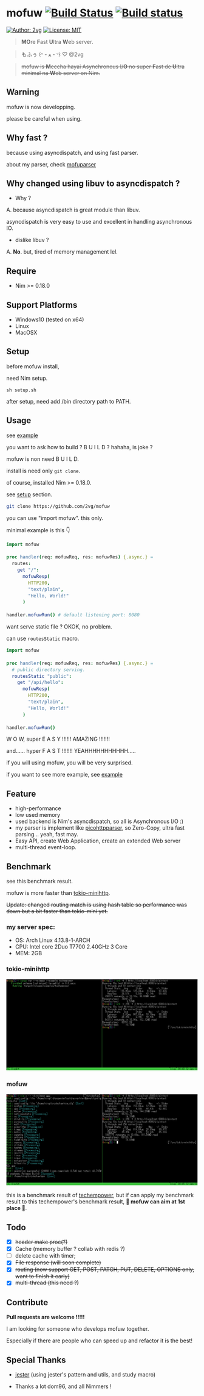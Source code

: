# mofuw [![Build Status](https://semaphoreci.com/api/v1/2vg/mofuw/branches/master/badge.svg)](https://semaphoreci.com/2vg/mofuw) [![Build status](https://ci.appveyor.com/api/projects/status/m6g40k0fd3m1w08t?svg=true)](https://ci.appveyor.com/project/2vg/mofuw)
[![Author: 2vg](https://img.shields.io/badge/mofuw-%C2%B0%CA%9A%20%C9%9E%C2%B0-green.svg)](https://github.com/2vg/mofuw)
[![License: MIT](https://img.shields.io/badge/License-MIT-green.svg)](https://opensource.org/licenses/MIT)

> **MO**re **F**ast **U**ltra **W**eb server.

> もふぅ ꒰ᐡ - ﻌ - ᐡ꒱ ♡ @2vg

> ~~mofuw is **M**eccha hayai Asynchronous I/**O** no super **F**ast de **U**ltra minimal na **W**eb server on Nim.~~

## Warning
mofuw is now developping.

please be careful when using.

## Why fast ?
because using asyncdispatch, and using fast parser.

about my parser, check [mofuparser](https://github.com/2vg/mofuparser)

## Why changed using libuv to asyncdispatch ?
- Why ?

A. because asyncdispatch is great module than libuv.

asyncdispatch is very easy to use and excellent in handling asynchronous IO.

- dislike libuv ?

A. **No**. but, tired of memory management lel.

## Require
- Nim >= 0.18.0

## Support Platforms
- Windows10 (tested on x64)
- Linux
- MacOSX

## Setup
before mofuw install, 

need Nim setup.

```shell
sh setup.sh
```

after setup, need add /bin directory path to PATH.

## Usage
see [example](https://github.com/2vg/mofuw/blob/master/example)

you want to ask how to build ? B U I L D ? hahaha, is joke ?

mofuw is non need B U I L D.

install is need only `git clone`.

of course, installed Nim >= 0.18.0.

see [setup](https://github.com/2vg/mofuw/blob/master/README.md#setup) section.

```sh
git clone https://github.com/2vg/mofuw
```

you can use "import mofuw". this only.

minimal example is this 👇

```nim
import mofuw

proc handler(req: mofuwReq, res: mofuwRes) {.async.} =
  routes:
    get "/":
      mofuwResp(
        HTTP200,
        "text/plain",
        "Hello, World!"
      )

handler.mofuwRun() # default listening port: 8080
```

want serve static file ? OKOK, no problem.

can use `routesStatic` macro.

```nim
import mofuw

proc handler(req: mofuwReq, res: mofuwRes) {.async.} =
  # public directory serving.
  routesStatic "public":
    get "/api/hello":
      mofuwResp(
        HTTP200,
        "text/plain",
        "Hello, World!"
      )

handler.mofuwRun()
```

W O W, super E A S Y !!!!!! AMAZING !!!!!!!

and...... hyper F A S T !!!!!!! YEAHHHHHHHHHHH.....

if you will using mofuw, you will be very surprised.

if you want to see more example, see [example](https://github.com/2vg/mofuw/tree/master/example)

## Feature
- high-performance
- low used memory
- used backend is Nim's asyncdispatch, so all is Asynchronous I/O :)
- my parser is implement like [picohttpparser](https://github.com/h2o/picohttpparser), so Zero-Copy, ultra fast parsing... yeah, fast may.
- Easy API, create Web Application, create an extended Web server
- multi-thread event-loop.

## Benchmark
see this benchmark result.

mofuw is more faster than [tokio-minihttp](https://github.com/tokio-rs/tokio-minihttp).

~~Update: changed routing match is using hash table so performance was down but a bit faster than tokio-mini yet.~~

### my server spec:

- OS: Arch Linux 4.13.8-1-ARCH
- CPU: Intel core 2Duo T7700 2.40GHz 3 Core
- MEM: 2GB

### tokio-minihttp

![tokio-minihttp.png](images/tokio-minihttp.png)

### mofuw

![mofuw.png](images/mofuw.png)

this is a benchmark result of [techempower](https://www.techempower.com/benchmarks/#section=data-r15&hw=ph&test=plaintext), but if can apply my benchmark result to this techempower's benchmark result, **👑 mofuw can aim at 1st place 👑**.

## Todo
- [x] ~~header make proc(?)~~
- [x] Cache (memory buffer ? collab with redis ?)
- [ ] delete cache with timer;
- [x] ~~File response (will soon complete)~~
- [x] ~~routing (now support GET, POST, PATCH, PUT, DELETE, OPTIONS only, want to finish it early)~~
- [x] ~~multi-thread (this need ?)~~

## Contribute
**Pull requests are welcome !!!!!**

I am looking for someone who develops mofuw together.

Especially if there are people who can speed up and refactor it is the best!

## Special Thanks
- [jester](https://github.com/dom96/jester) (using jester's pattern and utils, and study macro)

- Thanks a lot dom96, and all Nimmers !
